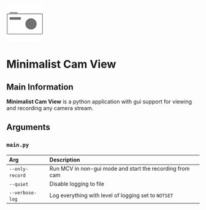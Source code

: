 ![](./MinimalistCamView/data/icons/mcv_icon.png)
# Minimalist Cam View

## Main Information
**Minimalist Cam View** is a python application with gui support for viewing and recording any camera stream.

## Arguments
### `main.py`
| Arg             | Description                                              |
| :-------------- | :------------------------------------------------------- |
| `--only-record` | Run MCV in non-gui mode and start the recording from cam |
| `--quiet`       | Disable logging to file                                  |
| `--verbose-log` | Log everything with level of logging set to `NOTSET`     |